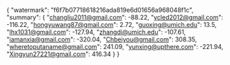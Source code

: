 {
    "watermark": "f6f7b07718618216ada819e6d01656a968048f1c", 
    "summary": {
        "changliu2011@gmail.com": -88.22, 
        "ycled2012@gmail.com": -116.22, 
        "hongyuwang87@gmail.com": 2.72, 
        "guoxing@umich.edu": 13.5, 
        "lhx1031@gmail.com": -127.94, 
        "zhangdi@umich.edu": -107.61, 
        "iamanxia@gmail.com": -320.04, 
        "Chbeiyou@gmail.com": 308.35, 
        "wheretoputaname@gmail.com": 241.09, 
        "yunxing@upthere.com": -221.94, 
        "Xingyun27221@gmail.com": 416.34
    }
}